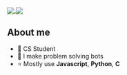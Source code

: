 <!--
**karyeet/karyeet** is a ✨ _special_ ✨ repository because its `README.md` (this file) appears on your GitHub profile.
-->

<!--![karyeet's GitHub stats](https://github-readme-stats.vercel.app/api?username=karyeet&show_icons=true&theme=codeSTACKr)
![Top Langs](https://github-readme-stats.vercel.app/api/top-langs/?username=karyeet&show_icons=true&theme=codeSTACKr&hide=html)
-->

<a href="https://github.com/karyeet/">
  <img align="center" src="https://github-readme-stats-6dhn9o90p-kareemrs.vercel.app/api?username=karyeet&show_icons=true&theme=codeSTACKr" />
</a>
<a href="https://github.com/karyeet/">
  <img align="center" src="https://github-readme-stats-6dhn9o90p-kareemrs.vercel.app/api/top-langs/?username=karyeet&show_icons=true&theme=codeSTACKr&hide=html" />
</a>

<h2>About me</h2>

- 🔭 CS Student
- 🤖 I make problem solving bots
- ⭐ Mostly use **Javascript**, **Python**, **C**
